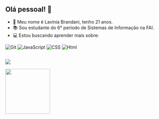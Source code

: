## Olá pessoal! 👋</br>
 
- 👋 Meu nome é Lavínia Brandani, tenho 21 anos.
- 📚 Sou estudante do 6° período de Sistemas de Informação na FAI.
- 💻 Estou buscando aprender mais sobre:</br>

<div>
 
 ![Git](https://img.shields.io/badge/-Git-black?style=flat-square&logo=git)
 ![JavaScript](https://img.shields.io/badge/-JavaScript-yellow?style=flat-square&logo=javascript)
 ![CSS](https://img.shields.io/badge/-CSS-blue?style=flat-square&logo=css)
 ![Html](https://img.shields.io/badge/-HTML-orange?style=flat-square&logo=html)</br>


##
 <a href="http://linkedin.com/in/lavínia-brandani-ab780382" target="_blank"><img src="https://img.shields.io/badge/-LinkedIn-%230077B5?style=for-the-badge&logo=linkedin&logoColor=white" target="_blank"></a></div>
</div>

<div>
  <a href="https://github.com/LaviniaRodriguesBT">
   <img height="140em" src="https://github-readme-stats.vercel.app/api/top-langs/?username=LaviniaRodriguesBT&layout=compact&langs_count=7&theme=cobalt"/>
  </br>
</div>

